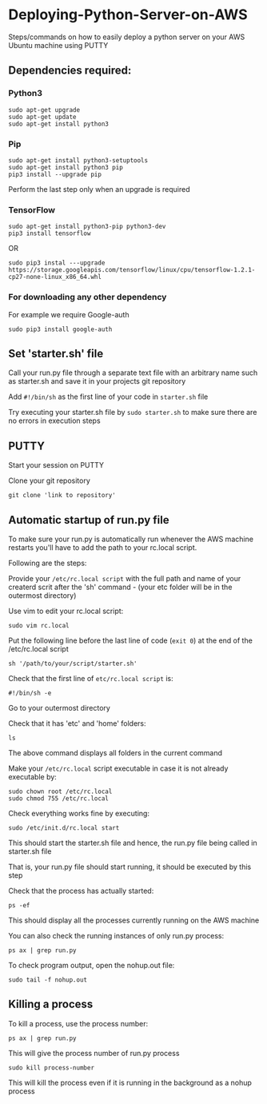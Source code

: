 # Deploying-Python-Server-on-AWS
Steps/commands on how to easily deploy a python server on your AWS Ubuntu machine using PUTTY 

## Dependencies required:
### Python3
```
sudo apt-get upgrade
sudo apt-get update
sudo apt-get install python3
```

### Pip
```
sudo apt-get install python3-setuptools
sudo apt-get install python3 pip
pip3 install --upgrade pip
```
Perform the last step only when an upgrade is required

### TensorFlow
```
sudo apt-get install python3-pip python3-dev
pip3 install tensorflow
```
OR
```
sudo pip3 instal ---upgrade https://storage.googleapis.com/tensorflow/linux/cpu/tensorflow-1.2.1-cp27-none-linux_x86_64.whl
```

### For downloading any other dependency
For example we require Google-auth 
```
sudo pip3 install google-auth
```

## Set 'starter.sh' file
Call your run.py file through a separate text file with an arbitrary name such as starter.sh and save it in your projects git repository

Add `#!/bin/sh` as the first line of your code in `starter.sh` file 

Try executing your starter.sh file by `sudo starter.sh` to make sure there are no errors in execution steps

## PUTTY
Start your session on PUTTY

Clone your git repository
```
git clone 'link to repository'
```

## Automatic startup of run.py file
To make sure your run.py is automatically run whenever the AWS machine restarts you'll have to add the path to your rc.local script. 

Following are the steps:

Provide your `/etc/rc.local script` with the full path and name of your createrd scrit after the 'sh' command - (your etc folder will be in the outermost directory)

Use vim to edit your rc.local script:
```
sudo vim rc.local
```

Put the following line before the last line of code (`exit 0`) at the end of the /etc/rc.local script
```
sh '/path/to/your/script/starter.sh'
```

Check that the first line of `etc/rc.local script` is:
```
#!/bin/sh -e
```

Go to your outermost directory

Check that it has 'etc' and 'home' folders:

```
ls
```
The above command displays all folders in the current command


Make your `/etc/rc.local` script executable in case it is not already executable by:
```
sudo chown root /etc/rc.local
sudo chmod 755 /etc/rc.local
```

Check everything works fine by executing:
```
sudo /etc/init.d/rc.local start
```
This should start the starter.sh file and hence, the run.py file being called in starter.sh file

That is, your run.py file should start running, it should be executed by this step


Check that the process has actually started:
```
ps -ef
```
This should display all the processes currently running on the AWS machine


You can also check the running instances of only run.py process:
```
ps ax | grep run.py
```


To check program output, open the nohup.out file:
```
sudo tail -f nohup.out
```

## Killing a process
To kill a process, use the process number:
```
ps ax | grep run.py
```
This will give the process number of run.py process
```
sudo kill process-number
```
This will kill the process even if it is running in the background as a nohup process

